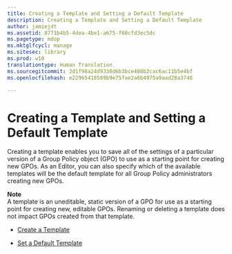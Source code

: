 ```yaml
---
title: Creating a Template and Setting a Default Template
description: Creating a Template and Setting a Default Template
author: jamiejdt
ms.assetid: 8771b4b5-4dea-4be1-a675-f60cfd3ec5dc
ms.pagetype: mdop
ms.mktglfcycl: manage
ms.sitesec: library
ms.prod: w10
translationtype: Human Translation
ms.sourcegitcommit: 2d1f98a24d9330d6b3bce488b2cac6ac11b5e4bf
ms.openlocfilehash: e22965418589b9e75fae2a6b4975a9aad28a3746

---
```



# Creating a Template and Setting a Default Template


Creating a template enables you to save all of the settings of a particular version of a Group Policy object (GPO) to use as a starting point for creating new GPOs. As an Editor, you can also specify which of the available templates will be the default template for all Group Policy administrators creating new GPOs.

**Note**  
A template is an uneditable, static version of a GPO for use as a starting point for creating new, editable GPOs. Renaming or deleting a template does not impact GPOs created from that template.

 

-   [Create a Template](create-a-template.md)

-   [Set a Default Template](set-a-default-template.md)

 

 








<!--HONumber=Jun16_HO4-->


